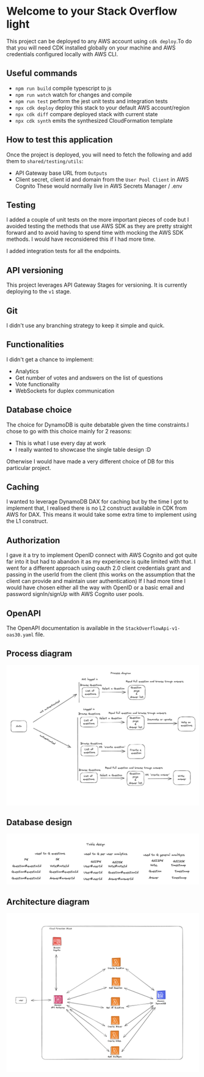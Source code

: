 # Welcome to your Stack Overflow light

This project can be deployed to any AWS account using `cdk deploy`.To do that you will
need CDK installed globally on your machine and AWS credentials configured locally with
AWS CLI.

## Useful commands

- `npm run build` compile typescript to js
- `npm run watch` watch for changes and compile
- `npm run test` perform the jest unit tests and integration tests
- `npx cdk deploy` deploy this stack to your default AWS account/region
- `npx cdk diff` compare deployed stack with current state
- `npx cdk synth` emits the synthesized CloudFormation template

## How to test this application

Once the project is deployed, you will need to fetch the following and add them to `shared/testing/utils`:

- API Gateway base URL from `Outputs`
- Client secret, client id and domain from the `User Pool Client` in AWS Cognito
  These would normally live in AWS Secrets Manager / .env

## Testing

I added a couple of unit tests on the more important pieces of code but I avoided testing the methods that use AWS SDK as they are pretty straight forward and to avoid having to spend time with mocking the AWS SDK methods. I would have reconsidered this if I had more time.

I added integration tests for all the endpoints.

## API versioning

This project leverages API Gateway Stages for versioning. It is currently deploying to the `v1` stage.

## Git

I didn't use any branching strategy to keep it simple and quick.

## Functionalities

I didn't get a chance to implement:

- Analytics
- Get number of votes and andswers on the list of questions
- Vote functionality
- WebSockets for duplex communication

## Database choice

The choice for DynamoDB is quite debatable given the time constraints.I chose to go with this choice mainly for 2 reasons:

- This is what I use every day at work
- I really wanted to showcase the single table design :D

Otherwise I would have made a very different choice of DB for this particular project.

## Caching

I wanted to leverage DynamoDB DAX for caching but by the time I got to implement that, I realised there is no L2 construct available in CDK from AWS for DAX. This means it would take some extra time to implement using the L1 construct.

## Authorization

I gave it a try to implement OpenID connect with AWS Cognito and got quite far into it but had to abandon it as my experience is quite limited with that. I went for a different approach using oauth 2.0 client credentials grant and passing in the userId from the client (this works on the assumption that the client can provide and maintain user authentication)
If I had more time I would have chosen either all the way with OpenID or a basic email and password signIn/signUp with AWS Cognito user pools.

## OpenAPI

The OpenAPI documentation is available in the `StackOverflowApi-v1-oas30.yaml` file.

## Process diagram

![Alt text](process-diagram.png?raw=true "Process diagram")

## Database design

![Alt text](table-design.png?raw=true "Table design")

## Architecture diagram

![Alt text](architecture-diagram.png?raw=true "Architecture diagram")
